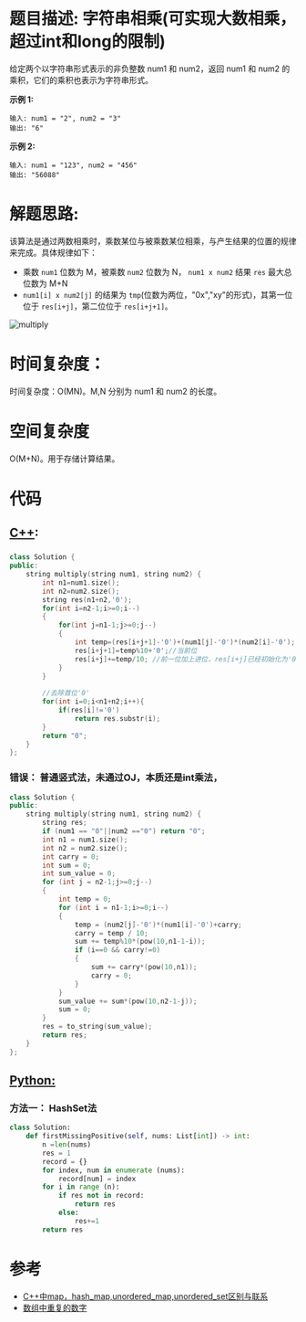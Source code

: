 # 题目描述: 字符串相乘(可实现大数相乘，超过int和long的限制)

给定两个以字符串形式表示的非负整数 num1 和 num2，返回 num1 和 num2 的乘积，它们的乘积也表示为字符串形式。

**示例 1:**
```
输入: num1 = "2", num2 = "3"
输出: "6"
```

**示例 2:**
```
输入: num1 = "123", num2 = "456"
输出: "56088"
```
  
# 解题思路:
  该算法是通过两数相乘时，乘数某位与被乘数某位相乘，与产生结果的位置的规律来完成。具体规律如下：
  
  - 乘数 ``num1`` 位数为 M，被乘数 ``num2`` 位数为 N， ``num1 x num2`` 结果 ``res`` 最大总位数为 M+N
  - ``num1[i] x num2[j]`` 的结果为 ``tmp``(位数为两位，"0x","xy"的形式)，其第一位位于 ``res[i+j]``，第二位位于 ``res[i+j+1]``。
  
  ![multiply](https://github.com/bryceustc/LeetCode_Note/blob/master/cpp/Multiply-Strings/Image/multiply.png)

# 时间复杂度：
  时间复杂度：O(MN)。M,N 分别为 num1 和 num2 的长度。
  
# 空间复杂度
  O(M+N)。用于存储计算结果。
  
# 代码

## [C++](./Multiply-Strings.cpp):

###
```c++
class Solution {
public:
    string multiply(string num1, string num2) {
        int n1=num1.size();
        int n2=num2.size();
        string res(n1+n2,'0');
        for(int i=n2-1;i>=0;i--)
        {
            for(int j=n1-1;j>=0;j--)
            {
                int temp=(res[i+j+1]-'0')+(num1[j]-'0')*(num2[i]-'0');
                res[i+j+1]=temp%10+'0';//当前位
                res[i+j]+=temp/10; //前一位加上进位，res[i+j]已经初始化为'0'，加上int类型自动转化为char，所以此处不加'0'
            }
        }
        
        //去除首位'0'
        for(int i=0;i<n1+n2;i++){
            if(res[i]!='0')
                return res.substr(i);
        }
        return "0";
    }
};
```

### 错误： 普通竖式法，未通过OJ，本质还是int乘法，
```c++
class Solution {
public:
    string multiply(string num1, string num2) {
        string res;
        if (num1 == "0"||num2 =="0") return "0";
        int n1 = num1.size();
        int n2 = num2.size();
        int carry = 0;
        int sum = 0;
        int sum_value = 0;
        for (int j = n2-1;j>=0;j--)
        {
            int temp = 0;
            for (int i = n1-1;i>=0;i--)
            {
                temp = (num2[j]-'0')*(num1[i]-'0')+carry;
                carry = temp / 10;
                sum += temp%10*(pow(10,n1-1-i));
                if (i==0 && carry!=0)
                {
                    sum += carry*(pow(10,n1));
                    carry = 0;
                }
            }
            sum_value += sum*(pow(10,n2-1-j));
            sum = 0;
        }
        res = to_string(sum_value);
        return res;
    }
};
```


## [Python:](https://github.com/bryceustc/LeetCode_Note/blob/master/python/Multiply-Strings/Multiply-Strings.py)
### 方法一： HashSet法
```python
class Solution:
    def firstMissingPositive(self, nums: List[int]) -> int:
        n =len(nums)
        res = 1
        record = {}
        for index, num in enumerate (nums):
            record[num] = index
        for i in range (n):
            if res not in record:
                return res
            else:
                res+=1
        return res
```
# 参考
  - [C++中map，hash_map,unordered_map,unordered_set区别与联系](https://blog.csdn.net/u013195320/article/details/23046305)
  - [数组中重复的数字](https://github.com/bryceustc/CodingInterviews/blob/master/DuplicationInArray/README.md)
